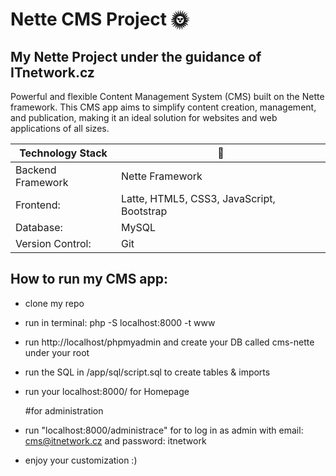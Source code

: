 Nette CMS Project :sun_with_face:
=================
## My Nette Project under the guidance of ITnetwork.cz
Powerful and flexible Content Management System (CMS) built on the Nette framework. 
This CMS app aims to simplify content creation, management, and publication, making it an ideal solution for websites and web applications of all sizes.

| Technology Stack | :floppy_disk:                             |
|---------------------|-------------------------------------------|
| Backend Framework   | Nette Framework                           |
| Frontend:           | Latte, HTML5, CSS3, JavaScript, Bootstrap |
| Database:           | MySQL                                     |
| Version Control:    | Git                                       |

## How to run my CMS app:
- clone my repo
- run in terminal: php -S localhost:8000 -t www
- run http://localhost/phpmyadmin and create your DB called cms-nette under your root
- run the SQL  in /app/sql/script.sql to create tables & imports
- run your localhost:8000/ for Homepage

  #for administration
- run "localhost:8000/administrace" for to log in as admin with email: cms@itnetwork.cz and password: itnetwork
- enjoy your customization :) 
